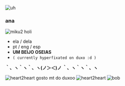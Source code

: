 ![uh](https://pix.crd.co/assets/images/gallery13/7fc5ed63.png?v=9e8e1f8a)

### **ana**
![miku2](https://yokai.crd.co/assets/images/gallery07/23473b23.gif?v=b4df531c) holi
- ela / dela
- pt / eng / esp
- **UM BEIJO OSEIAS**
- `( currently hyperfixated on duxo :d )`


**｀、ヽ｀ヽ｀、ヽ(ノ＞＜)ノ ｀、ヽ｀ヽ｀、ヽ**

![heart2heart](https://xyz.crd.co/assets/images/gallery06/5cb32440.gif?v=b8c10f81) gosto mt do duxoo ![heart2heart](https://xyz.crd.co/assets/images/gallery06/5cb32440.gif?v=b8c10f81)
![bob](https://pix.crd.co/assets/images/gallery16/edc02f19_original.gif?v=9e8e1f8a)
